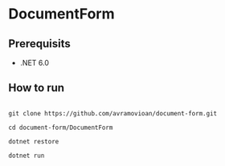 
# DocumentForm

## Prerequisits

- .NET 6.0

## How to run

```

git clone https://github.com/avramovioan/document-form.git

cd document-form/DocumentForm

dotnet restore

dotnet run

```